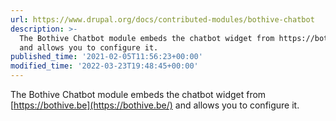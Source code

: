 ```yaml
---
url: https://www.drupal.org/docs/contributed-modules/bothive-chatbot
description: >-
  The Bothive Chatbot module embeds the chatbot widget from https://bothive.be
  and allows you to configure it.
published_time: '2021-02-05T11:56:23+00:00'
modified_time: '2022-03-23T19:48:45+00:00'
---
```

The Bothive Chatbot module embeds the chatbot widget from [https://bothive.be](https://bothive.be/) and allows you to configure it.